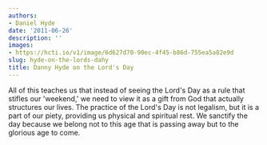 ```yaml
---
authors:
- Daniel Hyde
date: '2011-06-26'
description: ''
images:
- https://hcti.io/v1/image/6d627d70-90ec-4f45-b86d-755ea5a82e9d
slug: hyde-on-the-lords-dahy
title: Danny Hyde on the Lord's Day
---
```


All of this teaches us that instead of seeing the Lord's Day as a rule that stifles our 'weekend,' we need to view it as a gift from God that actually structures our lives. The practice of the Lord's Day is not legalism, but it is a part of our piety, providing us physical and spiritual rest. We sanctify the day because we belong not to this age that is passing away but to the glorious age to come.